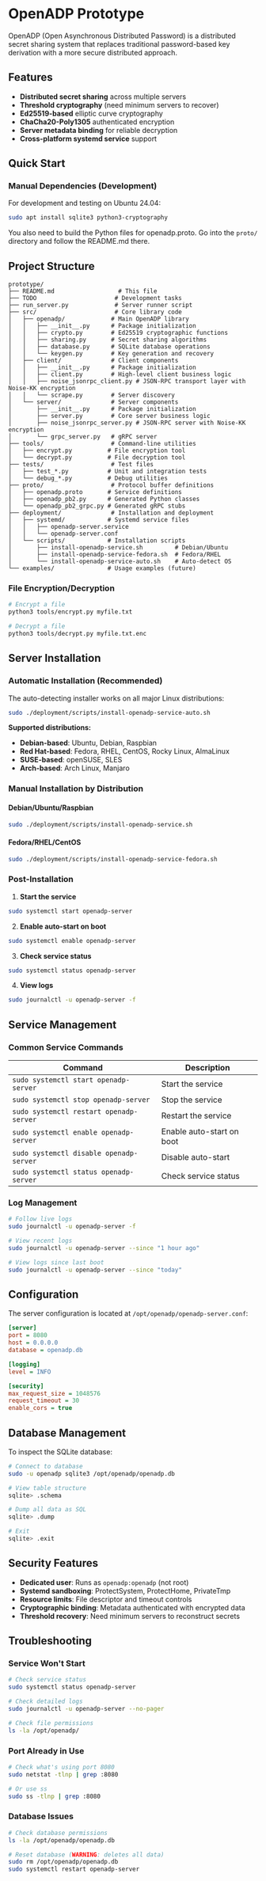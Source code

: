 # OpenADP Prototype

OpenADP (Open Asynchronous Distributed Password) is a distributed secret sharing system that replaces traditional password-based key derivation with a more secure distributed approach.

## Features

- **Distributed secret sharing** across multiple servers
- **Threshold cryptography** (need minimum servers to recover)
- **Ed25519-based** elliptic curve cryptography
- **ChaCha20-Poly1305** authenticated encryption
- **Server metadata binding** for reliable decryption
- **Cross-platform systemd service** support

## Quick Start

### Manual Dependencies (Development)

For development and testing on Ubuntu 24.04:

```bash
sudo apt install sqlite3 python3-cryptography
```

You also need to build the Python files for openadp.proto. Go into the `proto/` directory and follow the README.md there.

## Project Structure

```
prototype/
├── README.md                  # This file
├── TODO                      # Development tasks
├── run_server.py             # Server runner script
├── src/                      # Core library code
│   ├── openadp/             # Main OpenADP library
│   │   ├── __init__.py      # Package initialization
│   │   ├── crypto.py        # Ed25519 cryptographic functions
│   │   ├── sharing.py       # Secret sharing algorithms
│   │   ├── database.py      # SQLite database operations
│   │   └── keygen.py        # Key generation and recovery
│   ├── client/              # Client components
│   │   ├── __init__.py      # Package initialization
│   │   ├── client.py        # High-level client business logic
│   │   ├── noise_jsonrpc_client.py # JSON-RPC transport layer with Noise-KK encryption
│   │   └── scrape.py        # Server discovery
│   └── server/              # Server components
│       ├── __init__.py      # Package initialization
│       ├── server.py        # Core server business logic
│       ├── noise_jsonrpc_server.py # JSON-RPC server with Noise-KK encryption
│       └── grpc_server.py   # gRPC server
├── tools/                   # Command-line utilities
│   ├── encrypt.py          # File encryption tool
│   └── decrypt.py          # File decryption tool
├── tests/                   # Test files
│   ├── test_*.py           # Unit and integration tests
│   └── debug_*.py          # Debug utilities
├── proto/                   # Protocol buffer definitions
│   ├── openadp.proto       # Service definitions
│   ├── openadp_pb2.py      # Generated Python classes
│   └── openadp_pb2_grpc.py # Generated gRPC stubs
├── deployment/              # Installation and deployment
│   ├── systemd/            # Systemd service files
│   │   ├── openadp-server.service
│   │   └── openadp-server.conf
│   └── scripts/            # Installation scripts
│       ├── install-openadp-service.sh         # Debian/Ubuntu
│       ├── install-openadp-service-fedora.sh  # Fedora/RHEL
│       └── install-openadp-service-auto.sh    # Auto-detect OS
└── examples/               # Usage examples (future)
```

### File Encryption/Decryption

```bash
# Encrypt a file
python3 tools/encrypt.py myfile.txt

# Decrypt a file
python3 tools/decrypt.py myfile.txt.enc
```

## Server Installation

### Automatic Installation (Recommended)

The auto-detecting installer works on all major Linux distributions:

```bash
sudo ./deployment/scripts/install-openadp-service-auto.sh
```

**Supported distributions:**
- **Debian-based**: Ubuntu, Debian, Raspbian
- **Red Hat-based**: Fedora, RHEL, CentOS, Rocky Linux, AlmaLinux
- **SUSE-based**: openSUSE, SLES
- **Arch-based**: Arch Linux, Manjaro

### Manual Installation by Distribution

#### Debian/Ubuntu/Raspbian
```bash
sudo ./deployment/scripts/install-openadp-service.sh
```

#### Fedora/RHEL/CentOS
```bash
sudo ./deployment/scripts/install-openadp-service-fedora.sh
```

### Post-Installation

1. **Start the service**
```bash
sudo systemctl start openadp-server
```

2. **Enable auto-start on boot**
```bash
sudo systemctl enable openadp-server
```

3. **Check service status**
```bash
sudo systemctl status openadp-server
```

4. **View logs**
```bash
sudo journalctl -u openadp-server -f
```

## Service Management

### Common Service Commands

| Command | Description |
|---------|-------------|
| `sudo systemctl start openadp-server` | Start the service |
| `sudo systemctl stop openadp-server` | Stop the service |
| `sudo systemctl restart openadp-server` | Restart the service |
| `sudo systemctl enable openadp-server` | Enable auto-start on boot |
| `sudo systemctl disable openadp-server` | Disable auto-start |
| `sudo systemctl status openadp-server` | Check service status |

### Log Management

```bash
# Follow live logs
sudo journalctl -u openadp-server -f

# View recent logs
sudo journalctl -u openadp-server --since "1 hour ago"

# View logs since last boot
sudo journalctl -u openadp-server --since "today"
```

## Configuration

The server configuration is located at `/opt/openadp/openadp-server.conf`:

```ini
[server]
port = 8080
host = 0.0.0.0
database = openadp.db

[logging]
level = INFO

[security]
max_request_size = 1048576
request_timeout = 30
enable_cors = true
```

## Database Management

To inspect the SQLite database:

```bash
# Connect to database
sudo -u openadp sqlite3 /opt/openadp/openadp.db

# View table structure
sqlite> .schema

# Dump all data as SQL
sqlite> .dump

# Exit
sqlite> .exit
```

## Security Features

- **Dedicated user**: Runs as `openadp:openadp` (not root)
- **Systemd sandboxing**: ProtectSystem, ProtectHome, PrivateTmp
- **Resource limits**: File descriptor and timeout controls
- **Cryptographic binding**: Metadata authenticated with encrypted data
- **Threshold recovery**: Need minimum servers to reconstruct secrets

## Troubleshooting

### Service Won't Start
```bash
# Check service status
sudo systemctl status openadp-server

# Check detailed logs
sudo journalctl -u openadp-server --no-pager

# Check file permissions
ls -la /opt/openadp/
```

### Port Already in Use
```bash
# Check what's using port 8080
sudo netstat -tlnp | grep :8080

# Or use ss
sudo ss -tlnp | grep :8080
```

### Database Issues
```bash
# Check database permissions
ls -la /opt/openadp/openadp.db

# Reset database (WARNING: deletes all data)
sudo rm /opt/openadp/openadp.db
sudo systemctl restart openadp-server
```
